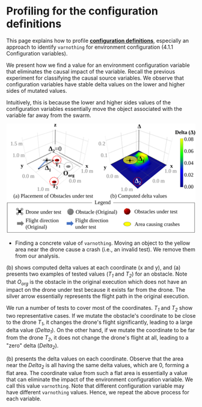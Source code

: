 # Profiling for the configuration definitions

This page explains how to profile **[configuration definitions](https://github.com/swarmbug/src/tree/main/Input_Swarmbug)**, especially an approach to identify `varnothing` for environment configuration (4.1.1 Configuration variables).

We present how we find a value for an environment configuration variable that eliminates the causal impact of the variable. Recall the previous experiment for classifying the causal source variables.
We observe that configuration variables have stable delta values on the lower and higher sides of mutated values.

Intuitively, this is because the lower and higher sides values of the configuration variables essentially move the object associated with the variable far away from the swarm.

![](https://github.com/swarmbug/src/blob/main/Profiling_conf_def/fig/profiling.PNG)

- Finding a concrete value of `varnothing`.
  Moving an object to the yellow area near the drone cause a crash (i.e., an invalid test). We remove them from our analysis.

(b) shows computed delta values at each coordinate (x and y), and (a) presents two examples of tested values (_T<sub>1</sub>_ and _T<sub>2</sub>_) for an obstacle. Note that _O<sub>org</sub>_ is the obstacle in the original execution which does not have an impact on the drone under test because it exists far from the drone. The silver arrow essentially represents the flight path in the original execution.

We run a number of tests to cover most of the coordinates. _T<sub>1</sub>_ and _T<sub>2</sub>_ show two representative cases. If we mutate the obstacle's coordinate to be close to the drone _T<sub>1</sub>_, it changes the drone's flight significantly, leading to a large delta value (_Delta<sub>1</sub>_). On the other hand, if we mutate the coordinate to be far from the drone _T<sub>2</sub>_, it does not change the drone's flight at all, leading to a "zero" delta (_Delta<sub>2</sub>_).

(b) presents the delta values on each coordinate.
Observe that the area near the _Delta<sub>2</sub>_ is all having the same delta values, which are 0, forming a flat area.
The coordinate value from such a flat area is essentially a value that can eliminate the impact of the environment configuration variable.
We call this value `varnothing`. Note that different configuration variable may have different `varnothing` values. Hence, we repeat the above process for each variable.
